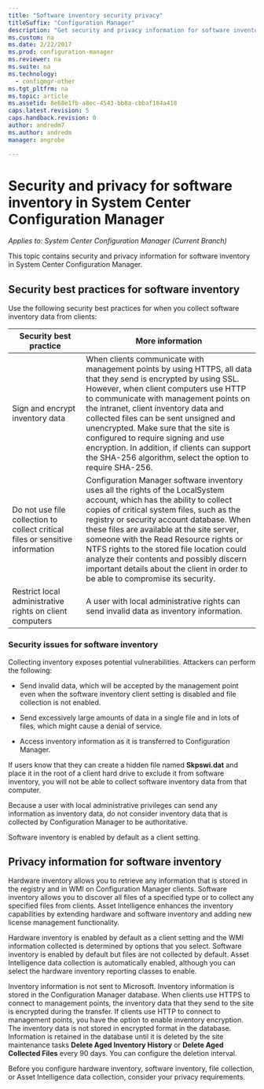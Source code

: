```yaml
---
title: "Software inventory security privacy"
titleSuffix: "Configuration Manager"
description: "Get security and privacy information for software inventory in System Center Configuration Manager."
ms.custom: na
ms.date: 2/22/2017
ms.prod: configuration-manager
ms.reviewer: na
ms.suite: na
ms.technology:
  - configmgr-other
ms.tgt_pltfrm: na
ms.topic: article
ms.assetid: 8e68e1fb-a8ec-4543-bb8a-cbbaf184a418
caps.latest.revision: 5
caps.handback.revision: 0
author: andredm7
ms.author: andredm
manager: angrobe

---
```

# Security and privacy for software inventory in System Center Configuration Manager

*Applies to: System Center Configuration Manager (Current Branch)*

This topic contains security and privacy information for software inventory in System Center Configuration Manager.  

##  <a name="BKMK_Security_HardwareInventory"></a> Security best practices for software inventory  
 Use the following security best practices for when you collect software inventory data from clients:  

|Security best practice|More information|  
|----------------------------|----------------------|  
|Sign and encrypt inventory data|When clients communicate with management points by using HTTPS, all data that they send is encrypted by using SSL. However, when client computers use HTTP to communicate with management points on the intranet, client inventory data and collected files can be sent unsigned and unencrypted. Make sure that the site is configured to require signing and use encryption. In addition, if clients can support the SHA-256 algorithm, select the option to require SHA-256.|  
|Do not use file collection to collect critical files or sensitive information|Configuration Manager software inventory uses all the rights of the LocalSystem account, which has the ability to collect copies of critical system files, such as the registry or security account database. When these files are available at the site server, someone with the Read Resource rights or NTFS rights to the stored file location could analyze their contents and possibly discern important details about the client in order to be able to compromise its security.|  
|Restrict local administrative rights on client computers|A user with local administrative rights can send invalid data as inventory information.|  

### Security issues for software inventory  
 Collecting inventory exposes potential vulnerabilities. Attackers can perform the following:  

-   Send invalid data, which will be accepted by the management point even when the software inventory client setting is disabled and file collection is not enabled.  

-   Send excessively large amounts of data in a single file and in lots of files, which might cause a denial of service.  

-   Access inventory information as it is transferred to Configuration Manager.  

 If users know that they can create a hidden file named **Skpswi.dat** and place it in the root of a client hard drive to exclude it from software inventory, you will not be able to collect software inventory data from that computer.  

 Because a user with local administrative privileges can send any information as inventory data, do not consider inventory data that is collected by Configuration Manager to be authoritative.  

 Software inventory is enabled by default as a client setting.  

##  <a name="BKMK_Privacy_HardwareInventory"></a> Privacy information for software inventory  
 Hardware inventory allows you to retrieve any information that is stored in the registry and in WMI on Configuration Manager clients. Software inventory allows you to discover all files of a specified type or to collect any specified files from clients. Asset Intelligence enhances the inventory capabilities by extending hardware and software inventory and adding new license management functionality.  

 Hardware inventory is enabled by default as a client setting and the WMI information collected is determined by options that you select. Software inventory is enabled by default but files are not collected by default. Asset Intelligence data collection is automatically enabled, although you can select the hardware inventory reporting classes to enable.  

 Inventory information is not sent to Microsoft. Inventory information is stored in the Configuration Manager database. When clients use HTTPS to connect to management points, the inventory data that they send to the site is encrypted during the transfer. If clients use HTTP to connect to management points, you have the option to enable inventory encryption. The inventory data is not stored in encrypted format in the database. Information is retained in the database until it is deleted by the site maintenance tasks **Delete Aged Inventory History** or **Delete Aged Collected Files** every 90 days. You can configure the deletion interval.  

 Before you configure hardware inventory, software inventory, file collection, or Asset Intelligence data collection, consider your privacy requirements.  
